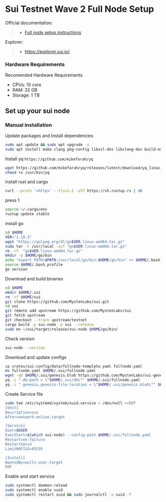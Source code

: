 <div>
<h1 align="left" style="display: flex;"> Sui Testnet Wave 2 Full Node Setup </h1>
</div>

Official documentation:
>- [Full node setup instructions](https://docs.sui.io/build/devnet)

Explorer:
>-  https://explorer.sui.io/

### Hardware Requirements
Recomended Hardware Requirements
- CPUs: 10 core
- RAM: 32 GB
- Storage: 1 TB

## Set up your sui node
### Manual installation

Update packages and Install dependencies

~~~bash
sudo apt update && sudo apt upgrade -y
sudo apt install make clang pkg-config libssl-dev libclang-dev build-essential git curl ntp jq llvm tmux htop screen unzip cargo cmake tzdata ca-certificates pkg-config cmake -y
~~~

Install yq `https://github.com/mikefarah/yq`

~~~bash
wget https://github.com/mikefarah/yq/releases/latest/download/yq_linux_amd64 -O /usr/bin/yq &&\
chmod +x /usr/bin/yq
~~~

install rust and cargo

~~~bash
curl --proto '=https' --tlsv1.2 -sSf https://sh.rustup.rs | sh
~~~

press 1

~~~bash
source ~/.cargo/env 
rustup update stable
~~~

install go

~~~bash
cd $HOME
VER="1.19.3"
wget "https://golang.org/dl/go$VER.linux-amd64.tar.gz"
sudo tar -C /usr/local -xzf "go$VER.linux-amd64.tar.gz"
rm -rf  "go$VER.linux-amd64.tar.gz"
mkdir -p $HOME/go/bin
echo "export PATH=$PATH:/usr/local/go/bin:$HOME/go/bin" >> $HOME/.bash_profile
source $HOME/.bash_profile
go version
~~~

Download and build binaries

~~~bash
cd $HOME
mkdir $HOME/.sui
rm -rf $HOME/sui
git clone https://github.com/MystenLabs/sui.git
cd sui
git remote add upstream https://github.com/MystenLabs/sui
git fetch upstream
git checkout --track upstream/testnet
cargo build -p sui-node -p sui --release
sudo mv ~/sui/target/release/sui-node $HOME/go/bin/
~~~

Check version

~~~bash
sui-node --version
~~~

Download and update configs

~~~bash
cp crates/sui-config/data/fullnode-template.yaml fullnode.yaml
mv fullnode.yaml $HOME/.sui/fullnode.yaml
wget -qO $HOME/.sui/genesis.blob https://github.com/MystenLabs/sui-genesis/raw/main/testnet/genesis.blob
yq -i ".db-path = \"$HOME/.sui/db\"" $HOME/.sui/fullnode.yaml
yq -i ".genesis.genesis-file-location = \"$HOME/.sui/genesis.blob\"" $HOME/.sui/fullnode.yaml
~~~

Create Service file

~~~bash
sudo tee /etc/systemd/system/suid.service > /dev/null <<EOF
[Unit]
Description=sui
After=network-online.target

[Service]
User=$USER
ExecStart=$(which sui-node) --config-path $HOME/.sui/fullnode.yaml
Restart=on-failure
RestartSec=3
LimitNOFILE=65535

[Install]
WantedBy=multi-user.target
EOF
~~~

Enable and start service

~~~bash
sudo systemctl daemon-reload
sudo systemctl enable suid
sudo systemctl restart suid && sudo journalctl -u suid -f
~~~
